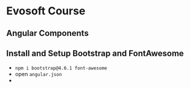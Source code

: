 # Evosoft Course
## Angular Components

## Install and Setup Bootstrap and FontAwesome
- `npm i bootstrap@4.6.1 font-awesome`
- open `angular.json`
- 
